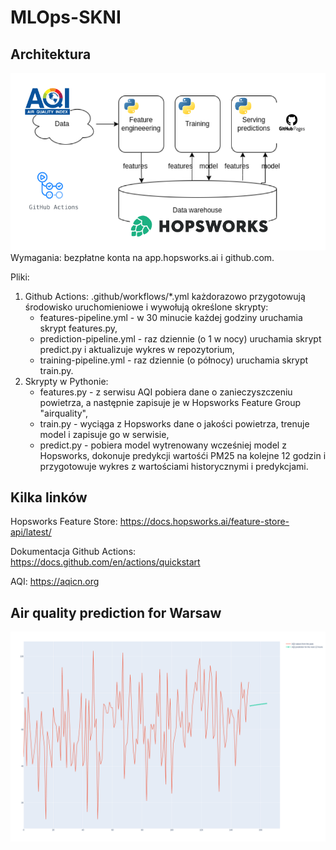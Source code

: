 # MLOps-SKNI
## Architektura
![AQI](img/1.png)
Wymagania: bezpłatne konta na app.hopsworks.ai i github.com.

Pliki:
1. Github Actions: .github/workflows/*.yml każdorazowo przygotowują środowisko uruchomieniowe i wywołują określone skrypty:
	- features-pipeline.yml - w 30 minucie każdej godziny uruchamia skrypt features.py,
	- prediction-pipeline.yml - raz dziennie (o 1 w nocy) uruchamia skrypt predict.py i aktualizuje wykres w repozytorium,
	- training-pipeline.yml - raz dziennie (o północy) uruchamia skrypt train.py.
2. Skrypty w Pythonie:
	- features.py - z serwisu AQI pobiera dane o zanieczyszczeniu powietrza, a następnie zapisuje je w Hopsworks Feature Group "airquality",
	- train.py - wyciąga z Hopsworks dane o jakości powietrza, trenuje model i zapisuje go w serwisie,
	- predict.py - pobiera model wytrenowany wcześniej model z Hopsworks, dokonuje predykcji wartośći PM25 na kolejne 12 godzin i przygotowuje wykres z wartościami historycznymi i predykcjami.


## Kilka linków
Hopsworks Feature Store: https://docs.hopsworks.ai/feature-store-api/latest/

Dokumentacja Github Actions: https://docs.github.com/en/actions/quickstart

AQI: https://aqicn.org

## Air quality prediction for Warsaw 
![AQI](aqi.png)
